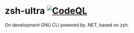 # zsh-ultra [![CodeQL](https://github.com/Papishushi/zsh-ultra/actions/workflows/codeql-analysis.yml/badge.svg?branch=master)](https://github.com/Papishushi/zsh-ultra/actions/workflows/codeql-analysis.yml)


On development GNU CLI powered by .NET, based on zsh.
